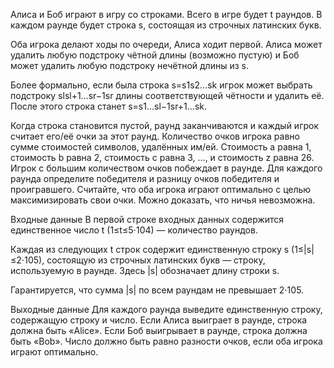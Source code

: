 Алиса и Боб играют в игру со строками. Всего в игре будет t раундов. В каждом раунде будет строка s, состоящая из строчных латинских букв.

Оба игрока делают ходы по очереди, Алиса ходит первой. Алиса может удалить любую подстроку чётной длины (возможно пустую) и Боб может удалить любую подстроку нечётной длины из s.

Более формально, если была строка s=s1s2…sk игрок может выбрать подстроку slsl+1…sr−1sr длины соответствующей чётности и удалить её. После этого строка станет s=s1…sl−1sr+1…sk.

Когда строка становится пустой, раунд заканчиваются и каждый игрок считает его/её очки за этот раунд. Количество очков игрока равно сумме стоимостей символов, удалённых им/ей. Стоимость a равна 1, стоимость b равна 2, стоимость c равна 3, …, и стоимость z равна 26. Игрок с большим количеством очков побеждает в раунде. Для каждого раунда определите победителя и разницу очков победителя и проигравшего. Считайте, что оба игрока играют оптимально с целью максимизировать свои очки. Можно доказать, что ничья невозможна.

Входные данные
В первой строке входных данных содержится единственное число t (1≤t≤5⋅104) — количество раундов.

Каждая из следующих t строк содержит единственную строку s (1≤|s|≤2⋅105), состоящую из строчных латинских букв — строку, используемую в раунде. Здесь |s| обозначает длину строки s.

Гарантируется, что сумма |s| по всем раундам не превышает 2⋅105.

Выходные данные
Для каждого раунда выведите единственную строку, содержащую строку и число. Если Алиса выиграет в раунде, строка должна быть «Alice». Если Боб выигрывает в раунде, строка должна быть «Bob». Число должно быть равно разности очков, если оба игрока играют оптимально.